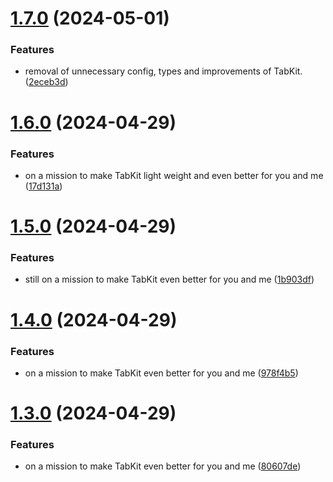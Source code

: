 # [1.7.0](https://github.com/xosnrdev/tabkit/compare/v1.6.0...v1.7.0) (2024-05-01)


### Features

*  removal of unnecessary config, types and improvements of  TabKit. ([2eceb3d](https://github.com/xosnrdev/tabkit/commit/2eceb3d4997c9a17c256d9b736e0afbf055c2514))



# [1.6.0](https://github.com/xosnrdev/tabkit/compare/v1.5.0...v1.6.0) (2024-04-29)


### Features

* on a mission to make TabKit light weight and even better for you and me ([17d131a](https://github.com/xosnrdev/tabkit/commit/17d131a64e6d0d55bf60cd6f112c1fa45bf44858))



# [1.5.0](https://github.com/xosnrdev/tabkit/compare/v1.4.0...v1.5.0) (2024-04-29)


### Features

* still on a mission to make TabKit even better for you and me ([1b903df](https://github.com/xosnrdev/tabkit/commit/1b903df897558e044ed3b2d2a1bbb345c0eaf23d))



# [1.4.0](https://github.com/xosnrdev/tabkit/compare/v1.3.0...v1.4.0) (2024-04-29)


### Features

* on a mission to make TabKit even better for you and me ([978f4b5](https://github.com/xosnrdev/tabkit/commit/978f4b5feacdfb8772bf37283b12ca9af3bafdfd))



# [1.3.0](https://github.com/xosnrdev/tabkit/compare/v1.2.0...v1.3.0) (2024-04-29)


### Features

* on a mission to make TabKit even better for you and me ([80607de](https://github.com/xosnrdev/tabkit/commit/80607de26f69d30f3a5bd7940d8022d046556046))



